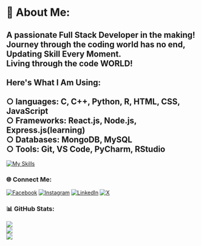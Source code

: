 # 💫 About Me:
## A passionate Full Stack Developer in the making!<br>Journey through the coding world has no end, Updating Skill Every Moment.<br>Living through the code WORLD!<br><br>Here's What I Am Using:<br> <br>○ languages: C, C++, Python, R, HTML, CSS, JavaScript<br>○ Frameworks: React.js, Node.js, Express.js(learning)<br>○ Databases: MongoDB, MySQL<br>○ Tools: Git, VS Code, PyCharm, RStudio<br>

[![My Skills](https://skillicons.dev/icons?i=c,cpp,py,r,js,html,css&perline=4)](https://skillicons.dev)

### 🌐 Connect Me:
[![Facebook](https://img.shields.io/badge/Facebook-%231877F2.svg?logo=Facebook&logoColor=white)](https://facebook.com/karthikunnikrishnanpage) [![Instagram](https://img.shields.io/badge/Instagram-%23E4405F.svg?logo=Instagram&logoColor=white)](https://instagram.com/karthik_unnikrishnan) [![LinkedIn](https://img.shields.io/badge/LinkedIn-%230077B5.svg?logo=linkedin&logoColor=white)](https://linkedin.com/in/karthik-unnikrishnan-29867720b) [![X](https://img.shields.io/badge/X-black.svg?logo=X&logoColor=white)](https://x.com/Karthik_Film) 

### 📊 GitHub Stats:
![](https://github-readme-stats.vercel.app/api?username=karthikunnikrishnan&theme=city_light&hide_border=true&include_all_commits=false&count_private=false)<br/>
![](https://github-readme-streak-stats.herokuapp.com/?user=karthikunnikrishnan&theme=city_light&hide_border=true)<br/>
![](https://github-readme-stats.vercel.app/api/top-langs/?username=karthikunnikrishnan&theme=city_light&hide_border=true&include_all_commits=false&count_private=false&layout=compact)
